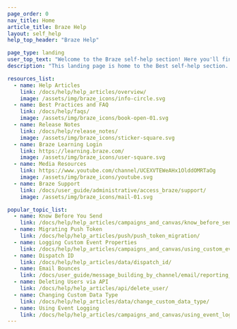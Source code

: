 ```yaml
---
page_order: 0
nav_title: Home
article_title: Braze Help
layout: self_help
help_top_header: "Braze Help"

page_type: landing
user_top_text: "Welcome to the Braze self-help section! Here you'll find a variety of help articles that can help you troubleshoot issues you may encounter. You can also learn more about the best practices to communicate with and reach your users."
description: "This landing page is home to the Best self-help section. Here, you can find a variety of help articles, best practices and FAQ, release notes, media resources, and more."

resources_list:
  - name: Help Articles
    link: /docs/help/help_articles/overview/
    image: /assets/img/braze_icons/info-circle.svg
  - name: Best Practices and FAQ
    link: /docs/help/faqs/
    image: /assets/img/braze_icons/book-open-01.svg
  - name: Release Notes
    link: /docs/help/release_notes/
    image: /assets/img/braze_icons/sticker-square.svg
  - name: Braze Learning Login
    link: https://learning.braze.com/
    image: /assets/img/braze_icons/user-square.svg
  - name: Media Resources
    link: https://www.youtube.com/channel/UCEXVTEWeAHx1OlddOMRTaOg
    image: /assets/img/braze_icons/youtube.svg
  - name: Braze Support
    link: /docs/user_guide/administrative/access_braze/support/
    image: /assets/img/braze_icons/mail-01.svg

popular_topic_list:
  - name: Know Before You Send
    link: /docs/help/help_articles/campaigns_and_canvas/know_before_send/
  - name: Migrating Push Token
    link: /docs/help/help_articles/push/push_token_migration/
  - name: Logging Custom Event Properties
    link: /docs/help/help_articles/campaigns_and_canvas/using_custom_event_properties/
  - name: Dispatch ID
    link: /docs/help/help_articles/data/dispatch_id/
  - name: Email Bounces
    link: /docs/user_guide/message_building_by_channel/email/reporting_and_analytics/email_reporting/
  - name: Deleting Users via API
    link: /docs/help/help_articles/api/delete_user/
  - name: Changing Custom Data Type
    link: /docs/help/help_articles/data/change_custom_data_type/
  - name: Using Event Logging
    link: /docs/help/help_articles/campaigns_and_canvas/using_event_logging/ 
---
```



